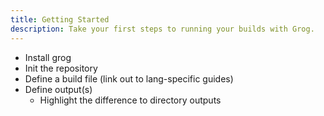 ```yaml
---
title: Getting Started
description: Take your first steps to running your builds with Grog.
---
```


- Install grog
- Init the repository
- Define a build file (link out to lang-specific guides)
- Define output(s)
  - Highlight the difference to directory outputs

